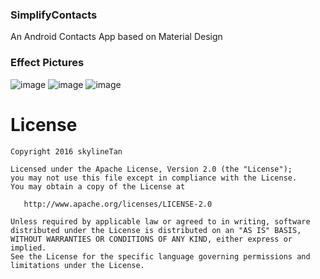### SimplifyContacts
An Android Contacts App based on Material Design


### Effect Pictures

![image](https://raw.githubusercontent.com/skylineTan/SimplifyContacts/master/images/img1.png)
![image](https://raw.githubusercontent.com/skylineTan/SimplifyContacts/master/images/img4.png)
![image](https://raw.githubusercontent.com/skylineTan/SimplifyContacts/master/images/img3.png)

License
=======

    Copyright 2016 skylineTan

    Licensed under the Apache License, Version 2.0 (the "License");
    you may not use this file except in compliance with the License.
    You may obtain a copy of the License at

       http://www.apache.org/licenses/LICENSE-2.0

    Unless required by applicable law or agreed to in writing, software
    distributed under the License is distributed on an "AS IS" BASIS,
    WITHOUT WARRANTIES OR CONDITIONS OF ANY KIND, either express or implied.
    See the License for the specific language governing permissions and
    limitations under the License.
